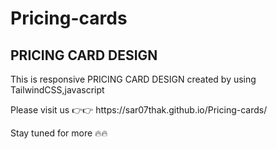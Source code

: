 # Pricing-cards
<h2>PRICING CARD DESIGN</h2>
<p>This is responsive PRICING CARD DESIGN created by using TailwindCSS,javascript </p>
<p> Please visit us 👉👉 https://sar07thak.github.io/Pricing-cards/ </p>
<p>Stay tuned for more 🔥🔥</p>
